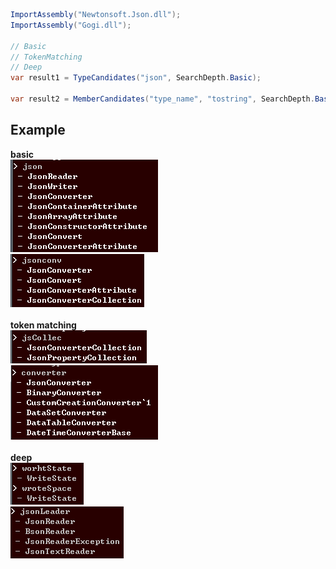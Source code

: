 ```cs
ImportAssembly("Newtonsoft.Json.dll");
ImportAssembly("Gogi.dll");

// Basic
// TokenMatching
// Deep
var result1 = TypeCandidates("json", SearchDepth.Basic);

var result2 = MemberCandidates("type_name", "tostring", SearchDepth.Basic);
```

Example
----
__basic__<br>
![1](img/1.PNG)<br>
![2](img/2.PNG)<br>
<br>
__token matching__<br>
![3](img/3.PNG)<br>
![4](img/4.PNG)<br>
<br>
__deep__<br>
![5](img/5.PNG)<br>
![6](img/6.PNG)<br>